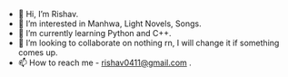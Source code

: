 - 👋 Hi, I’m Rishav.
- 👀 I’m interested in Manhwa, Light Novels, Songs.
- 🌱 I’m currently learning Python and C++.
- 💞️ I’m looking to collaborate on nothing rn, I will change it if something comes up.
- 📫 How to reach me - rishav0411@gmail.com .

<!---
ErenS90/ErenS90 is a ✨ special ✨ repository because its `README.md` (this file) appears on your GitHub profile.
You can click the Preview link to take a look at your changes.
--->
